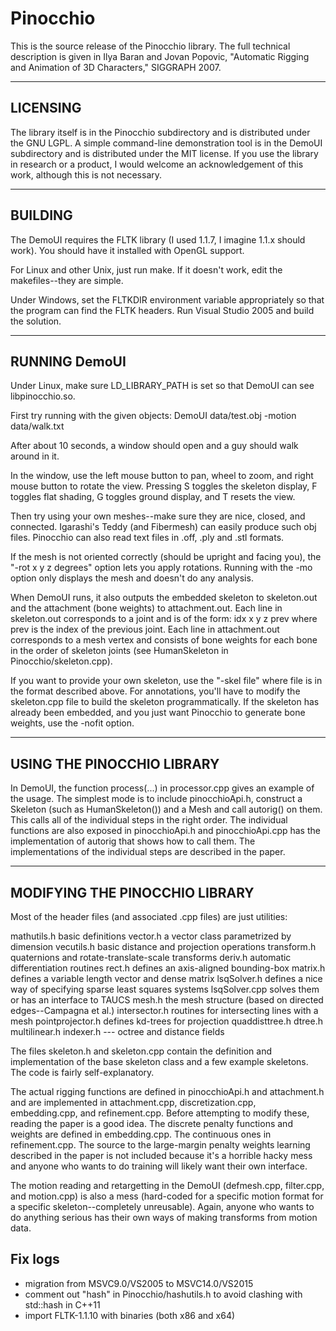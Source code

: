 # Pinocchio

This is the source release of the Pinocchio library.  The full
technical description is given in Ilya Baran and Jovan Popovic,
"Automatic Rigging and Animation of 3D Characters," SIGGRAPH 2007.

---------
LICENSING
---------

The library itself is in the Pinocchio subdirectory and is distributed
under the GNU LGPL.  A simple command-line demonstration tool is in
the DemoUI subdirectory and is distributed under the MIT license.  If
you use the library in research or a product, I would welcome an
acknowledgement of this work, although this is not necessary.

--------
BUILDING
--------

The DemoUI requires the FLTK library (I used 1.1.7, I imagine 1.1.x
should work).  You should have it installed with OpenGL support.

For Linux and other Unix, just run make.  If it doesn't work, edit the
makefiles--they are simple.

Under Windows, set the FLTKDIR environment variable appropriately so
that the program can find the FLTK headers.  Run Visual Studio 2005
and build the solution.

--------------
RUNNING DemoUI
--------------

Under Linux, make sure LD_LIBRARY_PATH is set so that DemoUI can see
libpinocchio.so.

First try running with the given objects:
DemoUI data/test.obj -motion data/walk.txt

After about 10 seconds, a window should open and a guy should walk
around in it.

In the window, use the left mouse button to pan, wheel to zoom, and
right mouse button to rotate the view.  Pressing S toggles the skeleton
display, F toggles flat shading, G toggles ground display, and T resets
the view.

Then try using your own meshes--make sure they are nice, closed, and
connected.  Igarashi's Teddy (and Fibermesh) can easily produce such
obj files.  Pinocchio can also read text files in .off, .ply and .stl
formats.

If the mesh is not oriented correctly (should be upright and facing
you), the "-rot x y z degrees" option lets you apply rotations.
Running with the -mo option only displays the mesh and doesn't
do any analysis.

When DemoUI runs, it also outputs the embedded skeleton to
skeleton.out and the attachment (bone weights) to attachment.out.
Each line in skeleton.out corresponds to a joint and is of the form:
idx x y z prev
where prev is the index of the previous joint.
Each line in attachment.out corresponds to a mesh vertex and
consists of bone weights for each bone in the order of skeleton
joints (see HumanSkeleton in Pinocchio/skeleton.cpp).

If you want to provide your own skeleton, use the "-skel file" where
file is in the format described above.  For annotations, you'll have
to modify the skeleton.cpp file to build the skeleton
programmatically.  If the skeleton has already been embedded, and
you just want Pinocchio to generate bone weights, use the -nofit
option.

---------------------------
USING THE PINOCCHIO LIBRARY
---------------------------

In DemoUI, the function process(...) in processor.cpp gives an example
of the usage.  The simplest mode is to include pinocchioApi.h,
construct a Skeleton (such as HumanSkeleton()) and a Mesh and call
autorig() on them.  This calls all of the individual steps in the
right order.  The individual functions are also exposed in
pinocchioApi.h and pinocchioApi.cpp has the implementation of autorig
that shows how to call them.  The implementations of the individual
steps are described in the paper.

-------------------------------
MODIFYING THE PINOCCHIO LIBRARY
-------------------------------

Most of the header files (and associated .cpp files) are just
utilities:

mathutils.h      basic definitions
vector.h         a vector class parametrized by dimension
vecutils.h       basic distance and projection operations
transform.h      quaternions and rotate-translate-scale transforms
deriv.h          automatic differentiation routines
rect.h           defines an axis-aligned bounding-box
matrix.h         defines a variable length vector and dense matrix
lsqSolver.h      defines a nice way of specifying sparse least squares systems
lsqSolver.cpp    solves them or has an interface to TAUCS
mesh.h           the mesh structure (based on directed edges--Campagna et al.)
intersector.h    routines for intersecting lines with a mesh
pointprojector.h defines kd-trees for projection
quaddisttree.h dtree.h multilinear.h indexer.h --- octree and distance fields

The files skeleton.h and skeleton.cpp contain the definition and
implementation of the base skeleton class and a few example skeletons.
The code is fairly self-explanatory.

The actual rigging functions are defined in pinocchioApi.h and
attachment.h and are implemented in attachment.cpp,
discretization.cpp, embedding.cpp, and refinement.cpp.  Before
attempting to modify these, reading the paper is a good idea.  The
discrete penalty functions and weights are defined in embedding.cpp.
The continuous ones in refinement.cpp.  The source to the large-margin
penalty weights learning described in the paper is not included
because it's a horrible hacky mess and anyone who wants to do training
will likely want their own interface.

The motion reading and retargetting in the DemoUI (defmesh.cpp, filter.cpp,
and motion.cpp) is also a mess (hard-coded for a specific motion format for
a specific skeleton--completely unreusable).  Again, anyone who wants to do
anything serious has their own ways of making transforms from motion data.


## Fix logs

- migration from MSVC9.0/VS2005 to MSVC14.0/VS2015
- comment out "hash" in Pinocchio/hashutils.h to avoid clashing with std::hash in C++11
- import FLTK-1.1.10 with binaries (both x86 and x64)
